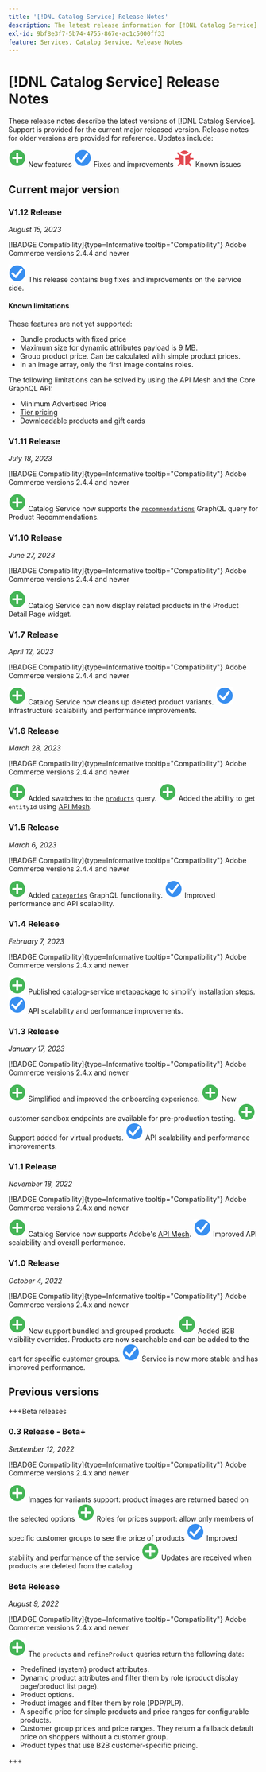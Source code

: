 ```yaml
---
title: '[!DNL Catalog Service] Release Notes'
description: The latest release information for [!DNL Catalog Service] for Adobe Commerce.
exl-id: 9bf8e3f7-5b74-4755-867e-ac1c5000ff33
feature: Services, Catalog Service, Release Notes
---
```

# [!DNL Catalog Service] Release Notes

These release notes describe the latest versions of [!DNL Catalog Service].
Support is provided for the current major released version. Release notes for older versions are provided for reference.
Updates include:

![New](../assets/new.svg) New features
![Fix](../assets/fix.svg) Fixes and improvements
![Bug](../assets/bug.svg) Known issues

## Current major version

### V1.12 Release

_August 15, 2023_

[!BADGE Compatibility]{type=Informative tooltip="Compatibility"} Adobe Commerce versions 2.4.4 and newer

![Fix](../assets/fix.svg) This release contains bug fixes and improvements on the service side.

#### Known limitations

These features are not yet supported:

* Bundle products with fixed price
* Maximum size for dynamic attributes payload is 9 MB.
* Group product price. Can be calculated with simple product prices.
* In an image array, only the first image contains roles.

The following limitations can be solved by using the API Mesh and the Core GraphQL API:

* Minimum Advertised Price
* [Tier pricing](mesh.md)
* Downloadable products and gift cards

### V1.11 Release

_July 18, 2023_

[!BADGE Compatibility]{type=Informative tooltip="Compatibility"} Adobe Commerce versions 2.4.4 and newer

![New](../assets/new.svg) Catalog Service now supports the [`recommendations`](https://developer.adobe.com/commerce/webapi/graphql/schema/product-recommendations/queries/recommendations/) GraphQL query for Product Recommendations.

### V1.10 Release

_June 27, 2023_

[!BADGE Compatibility]{type=Informative tooltip="Compatibility"} Adobe Commerce versions 2.4.4 and newer

![New](../assets/new.svg) Catalog Service can now display related products in the Product Detail Page widget.

### V1.7 Release

_April 12, 2023_

[!BADGE Compatibility]{type=Informative tooltip="Compatibility"} Adobe Commerce versions 2.4.4 and newer

![New](../assets/new.svg) Catalog Service now cleans up deleted product variants.
![Fix](../assets/fix.svg) Infrastructure scalability and performance improvements.

### V1.6 Release

_March 28, 2023_

[!BADGE Compatibility]{type=Informative tooltip="Compatibility"} Adobe Commerce versions 2.4.4 and newer

![New](../assets/new.svg) Added swatches to the [`products`](https://developer.adobe.com/commerce/webapi/graphql/schema/catalog-service/queries/products/) query.
![New](../assets/new.svg) Added the ability to get `entityId` using [API Mesh](mesh.md).

### V1.5 Release

_March 6, 2023_

[!BADGE Compatibility]{type=Informative tooltip="Compatibility"} Adobe Commerce versions 2.4.4 and newer

![New](../assets/new.svg) Added [`categories`](https://developer.adobe.com/commerce/webapi/graphql/schema/catalog-service/queries/categories/) GraphQL functionality.
![Fix](../assets/fix.svg) Improved performance and API scalability.

### V1.4 Release

_February 7, 2023_

[!BADGE Compatibility]{type=Informative tooltip="Compatibility"} Adobe Commerce versions 2.4.x and newer

![New](../assets/new.svg) Published catalog-service metapackage to simplify installation steps.
![Fix](../assets/fix.svg) API scalability and performance improvements.

### V1.3 Release

_January 17, 2023_

[!BADGE Compatibility]{type=Informative tooltip="Compatibility"} Adobe Commerce versions 2.4.x and newer

![New](../assets/new.svg) Simplified and improved the onboarding experience.
![New](../assets/new.svg) New customer sandbox endpoints are available for pre-production testing.
![New](../assets/new.svg) Support added for virtual products.
![Fix](../assets/fix.svg) API scalability and performance improvements.

### V1.1 Release

_November 18, 2022_

[!BADGE Compatibility]{type=Informative tooltip="Compatibility"} Adobe Commerce versions 2.4.x and newer

![New](../assets/new.svg) Catalog Service now supports Adobe's [API Mesh](https://developer.adobe.com/graphql-mesh-gateway/).
![Fix](../assets/fix.svg) Improved API scalability and overall performance.

### V1.0 Release

_October 4, 2022_

[!BADGE Compatibility]{type=Informative tooltip="Compatibility"} Adobe Commerce versions 2.4.x and newer

![New](../assets/new.svg) Now support bundled and grouped products.
![New](../assets/new.svg) Added B2B visibility overrides. Products are now searchable and can be added to the cart for specific customer groups.
![Fix](../assets/fix.svg) Service is now more stable and has improved performance.

## Previous versions

+++Beta releases

### 0.3 Release - Beta+

_September 12, 2022_

[!BADGE Compatibility]{type=Informative tooltip="Compatibility"} Adobe Commerce versions 2.4.x and newer

![New](../assets/new.svg) Images for variants support: product images are returned based on the selected options
![New](../assets/new.svg) Roles for prices support: allow only members of specific customer groups to see the price of products
![Fix](../assets/fix.svg) Improved stability and performance of the service
![New](../assets/new.svg) Updates are received when products are deleted from the catalog 

### Beta Release

_August 9, 2022_

[!BADGE Compatibility]{type=Informative tooltip="Compatibility"} Adobe Commerce versions 2.4.x and newer

![New](../assets/new.svg) The `products` and `refineProduct` queries return the following data:

* Predefined (system) product attributes.
* Dynamic product attributes and filter them by role (product display page/product list page).
* Product options.
* Product images and filter them by role (PDP/PLP).
* A specific price for simple products and price ranges for configurable products.
* Customer group prices and price ranges. They return a fallback default price on shoppers without a customer group.
* Product types that use B2B customer-specific pricing.

+++
